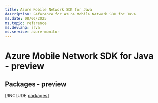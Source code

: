 ```yaml
---
title: Azure Mobile Network SDK for Java
description: Reference for Azure Mobile Network SDK for Java
ms.date: 08/06/2025
ms.topic: reference
ms.devlang: java
ms.service: azure-monitor
---
```

# Azure Mobile Network SDK for Java - preview
## Packages - preview
[!INCLUDE [packages](mobile-network-index.md)]
